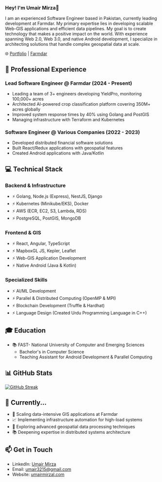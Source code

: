 ### Hey! I'm Umair Mirza👋

I am an experienced Software Engineer based in Pakistan, currently leading development at Farmdar. My primary expertise lies in developing scalable Web-GIS applications and efficient data pipelines. My goal is to create technology that makes a positive impact on the world. With experience spanning Web 2.0, Web 3.0, and native Android development, I specialize in architecting solutions that handle complex geospatial data at scale.

🌐 [Portfolio](https://umairmirzal.com) | [Farmdar](https://farmdar.ai)

## 🚀 Professional Experience

### Lead Software Engineer @ Farmdar (2024 - Present)
- Leading a team of 3+ engineers developing YieldPro, monitoring 100,000+ acres
- Architected AI-powered crop classification platform covering 350M+ acres globally
- Improved system response times by 40% using Golang and PostGIS
- Managing infrastructure with Terraform and Kubernetes

### Software Engineer @ Various Companies (2022 - 2023)
- Developed distributed financial software solutions
- Built React/Redux applications with geospatial features
- Created Android applications with Java/Kotlin

## 💻 Technical Stack

### Backend & Infrastructure
- ⚡ Golang, Node.js (Express), NestJS, Django
- ⚡ Kubernetes (Minikube/EKS), Docker
- ⚡ AWS (ECR, EC2, S3, Lambda, RDS)
- ⚡ PostgreSQL, PostGIS, MongoDB

### Frontend & GIS
- ⚡ React, Angular, TypeScript
- ⚡ MapboxGL JS, Kepler, Leaflet
- ⚡ Web-GIS Application Development
- ⚡ Native Android (Java & Kotlin)

### Specialized Skills
- ⚡ AI/ML Development
- ⚡ Parallel & Distributed Computing (OpenMP & MPI)
- ⚡ Blockchain Development (Truffle & Hardhat)
- ⚡ Language Design (Created Urdu Programming Language in C++)

## 🎓 Education
- 📚 FAST- National University of Computer and Emerging Sciences
  - Bachelor's in Computer Science
  - Teaching Assistant for Android Development & Parallel Computing

## 📊 GitHub Stats
[![GitHub Streak](https://streak-stats.demolab.com?user=UmairMirza1&theme=dark&hide_border=true)](https://git.io/streak-stats)

## 🌱 Currently...
- 🔧 Scaling data-intensive GIS applications at Farmdar
- 📈 Implementing infrastructure automation for high-load systems
- 🌟 Exploring advanced geospatial data processing techniques
- 📚 Deepening expertise in distributed systems architecture

## 📫 Get in Touch
- LinkedIn: [Umair Mirza](https://linkedin.com/in/umair-mirza-aa8a21124)
- Email: umair3215@gmail.com
- Website: [umairmirzal.com](https://umairmirzal.com)
